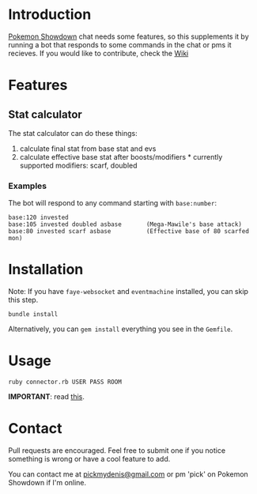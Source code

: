 # Introduction

[Pokemon Showdown][0] chat needs some features, so this supplements it by running a bot that responds to some commands in the chat or pms it recieves. If you would like to contribute, check the [Wiki][1]

  [0]: http://pokemonshowdown.com
  [1]: https://github.com/pickdenis/ps-chatbot/wiki

# Features

## Stat calculator
The stat calculator can do these things:
  1. calculate final stat from base stat and evs
  2. calculate effective base stat after boosts/modifiers
    * currently supported modifiers: scarf, doubled

### Examples

The bot will respond to any command starting with `base:number`: 

    base:120 invested 
    base:105 invested doubled asbase       (Mega-Mawile's base attack)
    base:80 invested scarf asbase          (Effective base of 80 scarfed mon)

# Installation

Note: If you have `faye-websocket` and `eventmachine` installed, you can skip this step.

    bundle install

Alternatively, you can `gem install` everything you see in the `Gemfile`.

# Usage

   
    ruby connector.rb USER PASS ROOM

**IMPORTANT**: read [this](https://github.com/pickdenis/ps-chatbot/tree/master/friendcode).

# Contact

Pull requests are encouraged. Feel free to submit one if you notice something is wrong or have a cool feature to add.

You can contact me at pickmydenis@gmail.com or pm 'pick' on Pokemon Showdown if I'm online.
